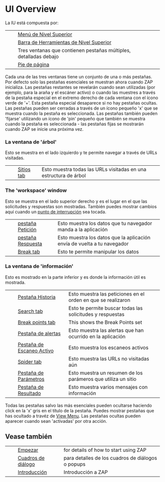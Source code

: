 # UI Overview #

La IU está compuesta por:

<table> 
 <tbody>
  <tr>
   <td>&nbsp;&nbsp;&nbsp;&nbsp;</td>
   <td><a href="HelpUiTlmenuTlmenu" rel="nofollow">Men&uacute; de Nivel Superior</a></td>
   <td></td>
  </tr> 
  <tr>
   <td>&nbsp;&nbsp;&nbsp;&nbsp;</td>
   <td><a href="HelpUiTltoolbar" rel="nofollow">Barra de Herramientas de Nivel Superior</a></td>
   <td></td>
  </tr> 
  <tr>
   <td>&nbsp;&nbsp;&nbsp;&nbsp;</td>
   <td>Tres ventanas que contienen pesta&ntilde;as m&uacute;ltiples, detalladas debajo</td>
   <td></td>
  </tr> 
  <tr>
   <td>&nbsp;&nbsp;&nbsp;&nbsp;</td>
   <td><a href="HelpUiFooter" rel="nofollow">Pie de p&aacute;gina</a></td>
   <td></td>
  </tr> 
 </tbody>
</table>

Cada una de las tres ventanas tiene un conjunto de una o más pestañas.
Por defecto solo las pestañas esenciales se muestran ahora cuando ZAP inicializa.
Las pestañas restantes se revelarán cuando sean utilizadas (por ejemplo, para la araña y el escáner activo) o cuando las muestres a través de la pestaña especial en el extremo derecho de cada ventana con el ícono verde de '+'. Esta pestaña especial desaparece si no hay pestañas ocultas.
Las pestañas pueden ser cerradas a través de un ícono pequeño 'x' que se muestra cuando la pestaña es seleccionada.
Las pestañas también pueden 'fijarse' utilizando un ícono de 'pin' pequeño que también se muestra cuando la pestaña es seleccionada - las pestañas fijas se mostrarán cuando ZAP se inicie una próxima vez.

### La ventana de 'árbol' ###

Esto se muestra en el lado izquierdo y te permite navegar a través de URLs visitadas.

<table> 
 <tbody>
  <tr>
   <td>&nbsp;&nbsp;&nbsp;&nbsp;</td>
   <td> <a href="HelpUiTabsSites" rel="nofollow">Sitios tab</a></td>
   <td>Esto muestra todas las URLs visitadas en una estructura de &aacute;rbol</td>
  </tr> 
 </tbody>
</table>

### The 'workspace' window ###

Esto se muestra en el lado superior derecho y es el lugar en el que las solicitudes y respuestas son mostradas. También puedes mostrar cambios aquí cuando un [punto de interrupción][punto de interrupci_n] sea tocada.

<table> 
 <tbody>
  <tr>
   <td>&nbsp;&nbsp;&nbsp;&nbsp;</td>
   <td> <a href="HelpUiTabsRequest" rel="nofollow">pesta&ntilde;a Petici&oacute;n</a></td>
   <td>Esto muestra los datos que tu navegador manda a la aplicaci&oacute;n</td>
  </tr> 
  <tr>
   <td>&nbsp;&nbsp;&nbsp;&nbsp;</td>
   <td> <a href="HelpUiTabsResponse" rel="nofollow">pesta&ntilde;a Respuesta</a></td>
   <td>Esto muestra los datos que la aplicaci&oacute;n env&iacute;a de vuelta a tu navegador</td>
  </tr> 
  <tr>
   <td>&nbsp;&nbsp;&nbsp;&nbsp;</td>
   <td> <a href="HelpUiTabsBreak" rel="nofollow">Break tab</a></td>
   <td>Esto te permite manipular los datos</td>
  </tr> 
 </tbody>
</table>

### La ventana de 'información' ###

Esto es mostrado en la parte inferior y es donde la información útil es mostrada.

<table> 
 <tbody>
  <tr>
   <td>&nbsp;&nbsp;&nbsp;&nbsp;</td>
   <td> <a href="HelpUiTabsHistory" rel="nofollow">Pesta&ntilde;a Historia</a></td>
   <td>Esto muestra las peticiones en el orden en que se realizaron</td>
  </tr> 
  <tr>
   <td>&nbsp;&nbsp;&nbsp;&nbsp;</td>
   <td> <a href="HelpUiTabsSearch" rel="nofollow">Search tab</a></td>
   <td>Esto te permite buscar todas las solicitudes y respuestas</td>
  </tr> 
  <tr>
   <td>&nbsp;&nbsp;&nbsp;&nbsp;</td>
   <td> <a href="HelpUiTabsBreakpoints" rel="nofollow">Break points tab</a></td>
   <td>This shows the Break Points set</td>
  </tr> 
  <tr>
   <td>&nbsp;&nbsp;&nbsp;&nbsp;</td>
   <td> <a href="HelpUiTabsAlerts" rel="nofollow">Pesta&ntilde;a de alertas</a></td>
   <td>Esto muestra las alertas que han ocurrido en la aplicaci&oacute;n</td>
  </tr> 
  <tr>
   <td>&nbsp;&nbsp;&nbsp;&nbsp;</td>
   <td> <a href="HelpUiTabsAscan" rel="nofollow">Pesta&ntilde;a de Escaneo Activo</a></td>
   <td>Esto muestra los escaneos activos</td>
  </tr> 
  <tr>
   <td>&nbsp;&nbsp;&nbsp;&nbsp;</td>
   <td> <a href="HelpUiTabsSpider" rel="nofollow">Spider tab</a></td>
   <td>Esto muestra las URLs no visitadas a&uacute;n</td>
  </tr> 
  <tr>
   <td>&nbsp;&nbsp;&nbsp;&nbsp;</td>
   <td> <a href="HelpUiTabsParams" rel="nofollow">Pesta&ntilde;a de Par&aacute;metros</a></td>
   <td>Esto muestra un resumen de los par&aacute;meros que utiliza un sitio</td>
  </tr> 
  <tr>
   <td>&nbsp;&nbsp;&nbsp;&nbsp;</td>
   <td> <a href="HelpUiTabsOutput" rel="nofollow">Pesta&ntilde;a de Resultado</a></td>
   <td>Esto muestra varios mensajes con informaci&oacute;n</td>
  </tr> 
 </tbody>
</table>

Todas las pestañas salvo las más esenciales pueden ocultarse haciendo click en la 'x' gris en el título de la pestaña.
Puedes mostrar pestañas que has ocultado a travéz de [View Menu][].
Las pestañas ocultas pueden aparecer cuando sean 'activadas' por otra acción.

## Vease también ##

<table> 
 <tbody>
  <tr>
   <td>&nbsp;&nbsp;&nbsp;&nbsp;</td>
   <td> <a href="HelpStartStart" rel="nofollow">Empezar</a></td>
   <td>for details of how to start using ZAP</td>
  </tr> 
  <tr>
   <td>&nbsp;&nbsp;&nbsp;&nbsp;</td>
   <td> <a href="HelpUiDialogsDialogs" rel="nofollow">Cuadros de di&aacute;logo</a></td>
   <td>para detalles de los cuadros de di&aacute;logos o popups </td>
  </tr> 
  <tr>
   <td>&nbsp;&nbsp;&nbsp;&nbsp;</td>
   <td> <a href="HelpIntro" rel="nofollow">Introducci&oacute;n</a></td>
   <td>Introducci&oacute;n a ZAP</td>
  </tr> 
 </tbody>
</table>


[punto de interrupci_n]: HelpStartConceptsBreakpoints
[View Menu]: HelpUiTlmenuView